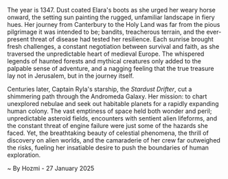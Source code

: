 
The year is 1347.  Dust coated Elara's boots as she urged her weary horse onward, the setting sun painting the rugged, unfamiliar landscape in fiery hues.  Her journey from Canterbury to the Holy Land was far from the pious pilgrimage it was intended to be; bandits, treacherous terrain, and the ever-present threat of disease had tested her resilience. Each sunrise brought fresh challenges, a constant negotiation between survival and faith, as she traversed the unpredictable heart of medieval Europe.  The whispered legends of haunted forests and mythical creatures only added to the palpable sense of adventure, and a nagging feeling that the true treasure lay not in Jerusalem, but in the journey itself.


Centuries later, Captain Ryla's starship, the *Stardust Drifter*,  cut a shimmering path through the Andromeda Galaxy.  Her mission: to chart unexplored nebulae and seek out habitable planets for a rapidly expanding human colony.  The vast emptiness of space held both wonder and peril; unpredictable asteroid fields, encounters with sentient alien lifeforms, and the constant threat of engine failure were just some of the hazards she faced.  Yet, the breathtaking beauty of celestial phenomena, the thrill of discovery on alien worlds, and the camaraderie of her crew far outweighed the risks, fueling her insatiable desire to push the boundaries of human exploration.

~ By Hozmi - 27 January 2025

